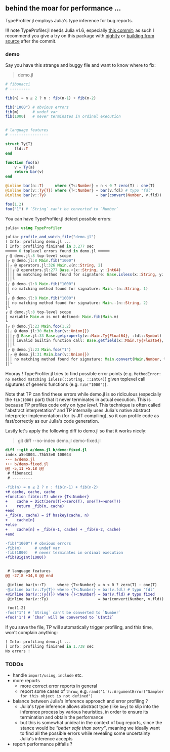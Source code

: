 ## behind the moar for performance ...

TypeProfiler.jl employs Julia's type inference for bug reports.

!!! note
    TypeProfiler.jl needs Julia v1.6, especially [this commit](https://github.com/JuliaLang/julia/commit/d5cf73ffffbab40ae06cc1ec99cac9d8e3d2b6a2);
    as such I recommend you give a try on this package with [nighlty](https://julialang.org/downloads/nightlies/)
    or [building from source](https://github.com/JuliaLang/julia) after the commit.


### demo

Say you have this strange and buggy file and want to know where to fix:

> demo.jl

```julia
# fibonacci
# ---------

fib(n) = n ≤ 2 ? n : fib(n-1) + fib(n-2)

fib("1000") # obvious errors
fib(m)      # undef var
fib(1000)   # never terminates in ordinal execution


# language features
# -----------------

struct Ty{T}
    fld::T
end

function foo(a)
    v = Ty(a)
    return bar(v)
end

@inline bar(n::T)     where {T<:Number} = n < 0 ? zero(T) : one(T)
@inline bar(v::Ty{T}) where {T<:Number} = bar(v.fdl) # typo "fdl"
@inline bar(v::Ty)                      = bar(convert(Number, v.fld))

foo(1.2)
foo("1") # `String` can't be converted to `Number`
```

You can have TypeProfiler.jl detect possible errors:

```julia
julia> using TypeProfiler

julia> profile_and_watch_file("demo.jl")
[ Info: profiling demo.jl ...
[ Info: profiling finished in 3.277 sec
═════ 6 toplevel errors found in demo.jl ═════
┌ @ demo.jl:8 top-level scope
│┌ @ demo.jl:8 Main.fib("1000")
││┌ @ operators.jl:326 Main.≤(n::String, 2)
│││┌ @ operators.jl:277 Base.<(x::String, y::Int64)
││││ no matching method found for signature: Base.isless(x::String, y::Int64)
│││└
│┌ @ demo.jl:8 Main.fib("1000")
││ no matching method found for signature: Main.-(n::String, 1)
│└
│┌ @ demo.jl:8 Main.fib("1000")
││ no matching method found for signature: Main.-(n::String, 2)
│└
┌ @ demo.jl:8 top-level scope
│ variable Main.m is not defined: Main.fib(Main.m)
└
│┌ @ demo.jl:23 Main.foo(1.2)
││┌ @ demo.jl:30 Main.bar(v::Union{})
│││┌ @ Base.jl:33 Base.getproperty(v::Main.Ty{Float64}, :fdl::Symbol)
││││ invalid builtin function call: Base.getfield(x::Main.Ty{Float64}, f::Symbol)
│││└
│┌ @ demo.jl:23 Main.foo("1")
││┌ @ demo.jl:31 Main.bar(v::Union{})
│││ no matching method found for signature: Main.convert(Main.Number, %2::String)
││└
```

Hooray !
TypeProfiler.jl tries to find possible error points (e.g. `MethodError: no method matching isless(::String, ::Int64)`) given toplevel call sigutures of generic functions (e.g. `fib("1000")`).

Note that TP can find these errors while demo.jl is so ridiculous (especially the `fib(1000)` part) that it never terminates in actual execution.
This is because TP profiles code only on _type level_.
This technique is often called "abstract interpretation" and TP internally uses Julia's native abstract interpreter implementation (for its JIT compiling), so it can profile code as fast/correctly as our Julia's code generation.

Lastly let's apply the following diff to demo.jl so that it works nicely:

> git diff --no-index demo.jl demo-fixed.jl

```diff
diff --git a/demo.jl b/demo-fixed.jl
index a5e3004..75b53e0 100644
--- a/demo.jl
+++ b/demo-fixed.jl
@@ -5,11 +5,18 @@
 # fibonacci
 # ---------

-fib(n) = n ≤ 2 ? n : fib(n-1) + fib(n-2)
+# cache, cache, cache
+function fib(n::T) where {T<:Number}
+    cache = Dict(zero(T)=>zero(T), one(T)=>one(T))
+    return _fib(n, cache)
+end
+_fib(n, cache) = if haskey(cache, n)
+    cache[n]
+else
+    cache[n] = _fib(n-1, cache) + _fib(n-2, cache)
+end

-fib("1000") # obvious errors
-fib(m)      # undef var
-fib(1000)   # never terminates in ordinal execution
+fib(BigInt(1000))


 # language features
@@ -27,8 +34,8 @@ end

 @inline bar(n::T)     where {T<:Number} = n < 0 ? zero(T) : one(T)
-@inline bar(v::Ty{T}) where {T<:Number} = bar(v.fdl) # typo "fdl"
+@inline bar(v::Ty{T}) where {T<:Number} = bar(v.fld) # typo fixed
 @inline bar(v::Ty)                      = bar(convert(Number, v.fld))

 foo(1.2)
-foo("1") # `String` can't be converted to `Number`
+foo('1') # `Char` will be converted to `UInt32`
```

If you save the file, TP will automatically trigger profiling, and this time, won't complain anything:

```julia
[ Info: profiling demo.jl ...
[ Info: profiling finished in 1.738 sec
No errors !
```


### TODOs

- handle `import/using`, `include` etc.
- more reports
  * more correct error reports in general
  * report some cases of `throw`, e.g. `rand('1')::ArgumentError("Sampler for this object is not defined")`
- balance between Julia's inference approach and error profiling ?
  - Julia's type inference allows abstract type (like `Any`) to slip into the inference process by various heuristics, in order to ensure its termination and obtain the performance
  - but this is somewhat unideal in the context of bug reports, since the stance would be _"better safe than sorry"_, meaning we ideally want to find all the possible errors while revealing some uncertainty Julia's inference accepts
- report performance pitfalls ?
